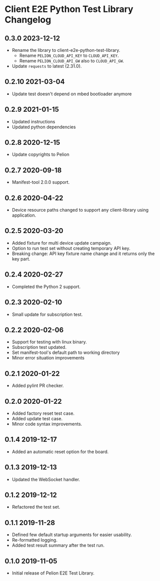 # Client E2E Python Test Library Changelog

## 0.3.0 2023-12-12
- Rename the library to client-e2e-python-test-library.
    - Rename `PELION_CLOUD_API_KEY` to `CLOUD_API_KEY`.
    - Rename `PELION_CLOUD_API_GW` also to `CLOUD_API_GW`.
- Update `requests` to latest (2.31.0).

## 0.2.10 2021-03-04
- Update test doesn't depend on mbed bootloader anymore

## 0.2.9  2021-01-15
- Updated instructions
- Updated python dependencies

## 0.2.8  2020-12-15
- Update copyrights to Pelion

## 0.2.7  2020-09-18
- Manifest-tool 2.0.0 support.

## 0.2.6  2020-04-22
- Device resource paths changed to support any client-library using application.

## 0.2.5  2020-03-20
- Added fixture for multi device update campaign.
- Option to run test set without creating temporary API key.
- Breaking change: API key fixture name change and it returns only the key part.

## 0.2.4  2020-02-27
- Completed the Python 2 support.

## 0.2.3  2020-02-10
- Small update for subscription test.

## 0.2.2  2020-02-06
- Support for testing with linux binary.
- Subscription test updated.
- Set manifest-tool's default path to working directory
- Minor error situation improvements

## 0.2.1  2020-01-22
- Added pylint PR checker.

## 0.2.0  2020-01-22
- Added factory reset test case.
- Added update test case.
- Minor code syntax improvements.

## 0.1.4  2019-12-17
- Added an automatic reset option for the board.

## 0.1.3  2019-12-13
- Updated the WebSocket handler.

## 0.1.2  2019-12-12
- Refactored the test set.

## 0.1.1  2019-11-28
- Defined few default startup arguments for easier usability.
- Re-formatted logging.
- Added test result summary after the test run.

## 0.1.0  2019-11-05
- Initial release of Pelion E2E Test Library.
